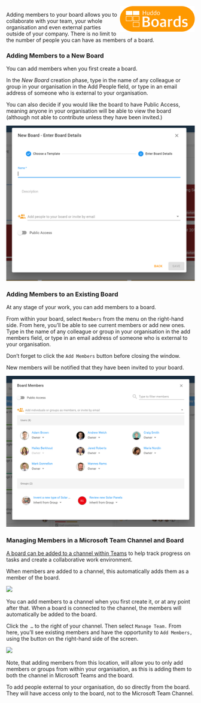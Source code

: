 <img style="float: right" src="/assets/images/boards-logo.jpg" width="200" alt="My Boards" />

Adding members to your board allows you to collaborate with your team, your whole organisation and even external parties outside of your company. There is no limit to the number of people you can have as members of a board.

### Adding Members to a New Board

You can add members when you first create a board.

In the *New Board* creation phase, type in the name of any colleague or group in your organisation in the Add People field, or type in an email address of someone who is external to your organisation.

You can also decide if you would like the board to have Public Access, meaning anyone in your organisation will be able to view the board (although not able to contribute unless they have been invited.)

![](/assets/boards/adding-members-to-boards1.png)

### Adding Members to an Existing Board

At any stage of your work, you can add members to a board.

From within your board, select `Members` from the menu on the right-hand side. From here, you’ll be able to see current members or add new ones. Type in the name of any colleague or group in your organisation in the add members field, or type in an email address of someone who is external to your organisation.

Don’t forget to click the `Add Members` button before closing the window.

New members will be notified that they have been invited to your board.  

![](/assets/boards/adding-members-to-boards2.png)

### Managing Members in a Microsoft Team Channel and Board

[A board can be added to a channel within Teams](/boards/howto/adding-boards-to-teams/) to help track progress on tasks and create a collaborative work environment.

When members are added to a channel, this automatically adds them as a member of the board.

![](/assets/boards/adding-members-to-boards3.png)

You can add members to a channel when you first create it, or at any point after that. When a board is connected to the channel, the members will automatically be added to the board.

Click the` …` to the right of your channel. Then select `Manage Team.` From here, you’ll see existing members and have the opportunity to `Add Members,` using the button on the right-hand side of the screen.

![](/assets/boards/adding-members-to-boards4.png)

Note, that adding members from this location, will allow you to only add members or groups from within your organisation, as this is adding them to both the channel in Microsoft Teams and the board.

To add people external to your organisation, do so directly from the board. They will have access only to the board, not to the Microsoft Team Channel.
